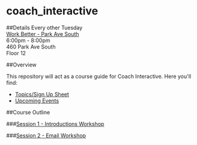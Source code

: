 # coach_interactive

##Details
Every other Tuesday <br>
[Work Better - Park Ave South](https://www.google.com/maps/place/Work+Better+-+Park+Ave+South/@40.745181,-73.9854017,17z/data=!3m1!4b1!4m2!3m1!1s0x89c259a7ff7f6b87:0xee805ce25b3cb8aa)<br>
6:00pm - 8:00pm <br>
460 Park Ave South <br>
Floor 12 <br>

##Overview

This repository will act as a course guide for Coach Interactive. 
Here you'll find:

+ [Topics/Sign Up Sheet](https://docs.google.com/a/campinteractive.org/document/d/1peUfyjZzFybivN3OjjstwbhmTqDrRDD2qZ81e6jc0wc/edit?usp=sharing)
+ [Upcoming Events](http://www.weare.ci/events/)

##Course Outline

###[Session 1 - Introductions  Workshop](session-01)

###[Session 2 - Email Workshop](session-02)


